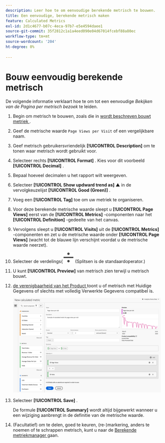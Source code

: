 ```yaml
---
description: Leer hoe te om eenvoudige berekende metrisch te bouwen.
title: Een eenvoudige, berekende metrisch maken
feature: Calculated Metrics
exl-id: 2d1c4677-b07c-4eca-97b7-e5e4594daee1
source-git-commit: 35f2812c1a1a4eed090e04d67014fcebf88a80ec
workflow-type: tm+mt
source-wordcount: '204'
ht-degree: 0%

---
```


# Bouw eenvoudig berekende metrisch

De volgende informatie verklaart hoe te om tot een eenvoudige *Bekijken van de Pagina per metrisch bezoek* te leiden.

1. Begin om metrisch te bouwen, zoals die in [ wordt beschreven bouwt metriek ](/help/components/c-calcmetrics/c-workflow/cm-workflow/c-build-metrics/cm-build-metrics.md).
1. Geef de metrische waarde `Page Views per Visit` of een vergelijkbare naam.
1. Geef metrisch gebruikersvriendelijk **[!UICONTROL Description]** om te tonen waar metrisch wordt gebruikt voor.
1. Selecteer rechts **[!UICONTROL Format]** . Kies voor dit voorbeeld **[!UICONTROL Decimal]** .
1. Bepaal hoeveel decimalen u het rapport wilt weergeven.
1. Selecteer **[!UICONTROL Show updward trend as]** ▲ in de vervolgkeuzelijst **[!UICONTROL Good (Green)]** .
1. Voeg een **[!UICONTROL Tag]** toe om uw metriek te organiseren.
1. Voor deze berekende metrische waarde sleept u **[!UICONTROL Page Views]** eerst van de **[!UICONTROL Metrics]** -componenten naar het **[!UICONTROL Definition]** -gedeelte van het canvas.
1. Vervolgens sleept u **[!UICONTROL Visits]** uit de **[!UICONTROL Metrics]** -componenten en zet u de metrische waarde onder **[!UICONTROL Page Views]** (wacht tot de blauwe lijn verschijnt voordat u de metrische waarde neerzet).
1. Selecteer de verdelings{![ exploitant 0} verdelen. ](/help/assets/icons/Divide.svg) (Splitsen is de standaardoperator.)
1. U kunt **[!UICONTROL Preview]** van metrisch zien terwijl u metrisch bouwt.
1. [ de verenigbaarheid van het Product ](../../../cm-compatibility.md) toont u of metrisch met Huidige Gegevens of slechts met volledig Verwerkte Gegevens compatibel is.

   ![ Eenvoudige berekende metrisch ](assets/simple-calculated-metric.png)
1. Selecteer **[!UICONTROL Save]** .

   De formule **[!UICONTROL Summary]** wordt altijd bijgewerkt wanneer u een wijziging aanbrengt in de definitie van de metrische waarde.

1. (Facultatief) om te delen, goed te keuren, (re-)markering, anders te noemen of te schrappen metrisch, kunt u naar de [ Berekende metriekmanager ](/help/components/c-calcmetrics/c-workflow/cm-workflow/cm-manager.md) gaan.


